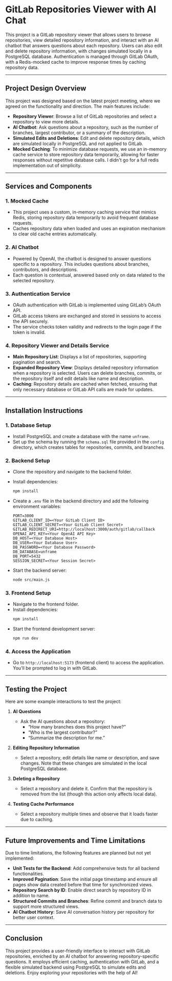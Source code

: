 # GitLab Repositories Viewer with AI Chat

This project is a GitLab repository viewer that allows users to browse repositories, view detailed repository information, and interact with an AI chatbot that answers questions about each repository. Users can also edit and delete repository information, with changes simulated locally in a PostgreSQL database. Authentication is managed through GitLab OAuth, with a Redis-mocked cache to improve response times by caching repository data.

---

## Project Design Overview

This project was designed based on the latest project meeting, where we agreed on the functionality and direction. The main features include:
- **Repository Viewer**: Browse a list of GitLab repositories and select a repository to view more details.
- **AI Chatbot**: Ask questions about a repository, such as the number of branches, largest contributor, or a summary of the description.
- **Simulated Edits and Deletions**: Edit and delete repository details, which are simulated locally in PostgreSQL and not applied to GitLab.
- **Mocked Caching**: To minimize database requests, we use an in-memory cache service to store repository data temporarily, allowing for faster responses without repetitive database calls. I didn't go for a full redis implementation out of simplicity.

---

## Services and Components

### 1. **Mocked Cache**
- This project uses a custom, in-memory caching service that mimics Redis, storing repository data temporarily to avoid frequent database requests.
- Caches repository data when loaded and uses an expiration mechanism to clear old cache entries automatically.

### 2. **AI Chatbot**
- Powered by OpenAI, the chatbot is designed to answer questions specific to a repository. This includes questions about branches, contributors, and descriptions.
- Each question is contextual, answered based only on data related to the selected repository.

### 3. **Authentication Service**
- OAuth authentication with GitLab is implemented using GitLab’s OAuth API.
- GitLab access tokens are exchanged and stored in sessions to access the API securely.
- The service checks token validity and redirects to the login page if the token is invalid.

### 4. **Repository Viewer and Details Service**
- **Main Repository List**: Displays a list of repositories, supporting pagination and search.
- **Expanded Repository View**: Displays detailed repository information when a repository is selected. Users can delete branches, commits, or the repository itself and edit details like name and description.
- **Caching**: Repository details are cached when fetched, ensuring that only necessary database or GitLab API calls are made for updates.

---

## Installation Instructions

### 1. **Database Setup**
- Install PostgreSQL and create a database with the name `unframe`.
- Set up the schema by running the `schema.sql` file provided in the `config` directory, which creates tables for repositories, commits, and branches.

### 2. **Backend Setup**
- Clone the repository and navigate to the backend folder.
- Install dependencies:
  ```bash
  npm install
  ```
- Create a `.env` file in the backend directory and add the following environment variables:

  ```plaintext
  PORT=3000
  GITLAB_CLIENT_ID=<Your GitLab Client ID>
  GITLAB_CLIENT_SECRET=<Your GitLab Client Secret>
  GITLAB_REDIRECT_URI=http://localhost:3000/auth/gitlab/callback
  OPENAI_API_KEY=<Your OpenAI API Key>
  DB_HOST=<Your Database Host>
  DB_USER=<Your Database User>
  DB_PASSWORD=<Your Database Password>
  DB_DATABASE=unframe
  DB_PORT=5432
  SESSION_SECRET=<Your Session Secret>
  ```

- Start the backend server:
  ```bash
  node src/main.js
  ```

### 3. **Frontend Setup**
- Navigate to the frontend folder.
- Install dependencies:
  ```bash
  npm install
  ```
- Start the frontend development server:
  ```bash
  npm run dev
  ```

### 4. **Access the Application**
- Go to `http://localhost:5173` (frontend client) to access the application. You’ll be prompted to log in with GitLab.

---

## Testing the Project

Here are some example interactions to test the project:

1. **AI Questions**
    - Ask the AI questions about a repository:
        - “How many branches does this project have?”
        - “Who is the largest contributor?”
        - “Summarize the description for me.”

2. **Editing Repository Information**
    - Select a repository, edit details like name or description, and save changes. Note that these changes are simulated in the local PostgreSQL database.

3. **Deleting a Repository**
    - Select a repository and delete it. Confirm that the repository is removed from the list (though this action only affects local data).

4. **Testing Cache Performance**
    - Select a repository multiple times and observe that it loads faster due to caching.

---

## Future Improvements and Time Limitations

Due to time limitations, the following features are planned but not yet implemented:

- **Unit Tests for the Backend**: Add comprehensive tests for all backend functionalities.
- **Improved Pagination**: Save the initial page timestamp and ensure all pages show data created before that time for synchronized views.
- **Repository Search by ID**: Enable direct search by repository ID in addition to name.
- **Structured Commits and Branches**: Refine commit and branch data to support more structured views.
- **AI Chatbot History**: Save AI conversation history per repository for better user context.

---

## Conclusion

This project provides a user-friendly interface to interact with GitLab repositories, enriched by an AI chatbot for answering repository-specific questions. It employs efficient caching, authentication with GitLab, and a flexible simulated backend using PostgreSQL to simulate edits and deletions. Enjoy exploring your repositories with the help of AI!
